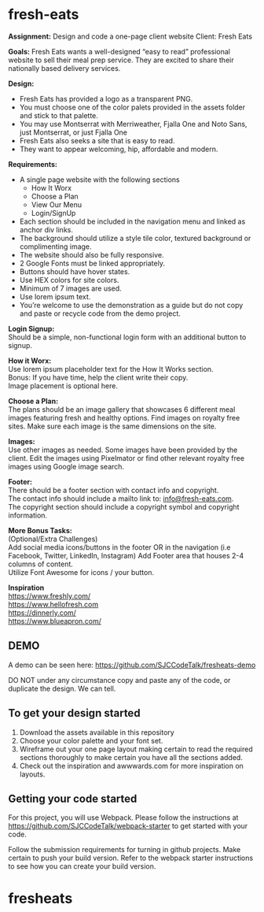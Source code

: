 # fresh-eats

**Assignment:** Design and code a one-page client website Client: Fresh Eats

**Goals:** Fresh Eats wants a well-designed “easy to read” professional website to sell their meal prep service. They are excited to share their nationally based delivery services.

**Design:**
- Fresh Eats has provided a logo as a transparent PNG.
- You must choose one of the color palets provided in the assets folder and stick to that palette. 
- You may use Montserrat with Merriweather, Fjalla One and Noto Sans, just Montserrat, or just Fjalla One
- Fresh Eats also seeks a site that is easy to read.
- They want to appear welcoming, hip, affordable and modern.

**Requirements:**
- A single page website with the following sections
  - How It Worx
  - Choose a Plan 
  - View Our Menu
  - Login/SignUp
- Each section should be included in the navigation menu and linked as anchor div links.
- The background should utilize a style tile color, textured background or complimenting
image.
- The website should also be fully responsive.
- 2 Google Fonts must be linked appropriately.
- Buttons should have hover states.
- Use HEX colors for site colors.
- Minimum of 7 images are used.
- Use lorem ipsum text.
- You’re welcome to use the demonstration as a guide but do not copy and paste or
recycle code from the demo project.

**Login Signup:**<br>
Should be a simple, non-functional login form with an additional button to signup.

**How it Worx:**<br>
Use lorem ipsum placeholder text for the How It Works section. <br>
Bonus: If you have time, help the client write their copy. <br>
Image placement is optional here.

**Choose a Plan:**<br>
The plans should be an image gallery that showcases 6 different meal images featuring fresh
and healthy options. Find images on royalty free sites. Make sure each image is the same
dimensions on the site.

**Images:**<br>
Use other images as needed. Some images have been provided by the client. Edit the images
using Pixelmator or find other relevant royalty free images using Google image search.

**Footer:**<br>
There should be a footer section with contact info and copyright. <br>
The contact info should include a mailto link to: info@fresh-eats.com.<br>
The copyright section should include a copyright symbol and copyright information.

**More Bonus Tasks:**<br>
(Optional/Extra Challenges)<br>
Add social media icons/buttons in the footer OR in the navigation (i.e Facebook, Twitter,
LinkedIn, Instagram)
Add Footer area that houses 2-4 columns of content.<br>
Utilize Font Awesome for icons / your button.

**Inspiration**<br>
https://www.freshly.com/<br>
https://www.hellofresh.com<br>
https://dinnerly.com/<br>
https://www.blueapron.com/<br>

## DEMO ##

A demo can be seen here: https://github.com/SJCCodeTalk/fresheats-demo

DO NOT under any circumstance copy and paste any of the code, or duplicate the design. We can tell. 

## To get your design started
1. Download the assets available in this repository
2. Choose your color palette and your font set. 
3. Wireframe out your one page layout making certain to read the required sections thoroughly to make certain you have all the sections added. 
4. Check out the inspiration and awwwards.com for more inspiration on layouts. 

## Getting your code started

For this project, you will use Webpack. Please follow the instructions at https://github.com/SJCCodeTalk/webpack-starter to get started with your code.

Follow the submission requirements for turning in github projects. Make certain to push your build version. Refer to the webpack starter instructions to see how you can create your build version. 

# fresheats
